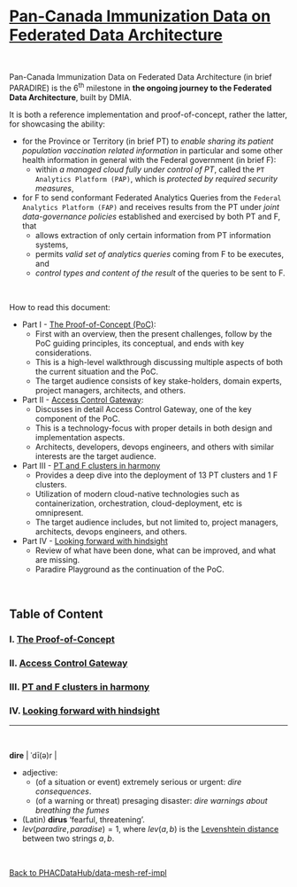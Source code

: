 # [Pan-Canada Immunization Data on Federated Data Architecture](#pan-canada-immunization-data-on-federated-data-architecture)

&nbsp;

Pan-Canada Immunization Data on Federated Data Architecture (in brief PARADIRE) is the $6^{\text{th}}$ milestone in **the ongoing journey to the Federated Data Architecture**, built by DMIA.

It is both a reference implementation and proof-of-concept, rather the latter, for showcasing the ability:
- for the Province or Territory (in brief PT) to *enable sharing its patient population vaccination related information* in particular and some other health information in general with the Federal government (in brief F):
    + within *a managed cloud fully under control of PT*, called the `PT Analytics Platform (PAP)`, which is *protected by required security measures*,
- for F to send conformant Federated Analytics Queries from the `Federal Analytics Platform (FAP)` and receives results from the PT under *joint data-governance policies* established and exercised by both PT and F, that
    + allows extraction of only certain information from PT information systems,
    + permits *valid set of analytics queries* coming from F to be executes, and
    + *control types and content of the result* of the queries to be sent to F.

&nbsp;

How to read this document:
- Part I - [The Proof-of-Concept (PoC)](./part-i.md):
    + First with an overview, then the present challenges, follow by the PoC guiding principles, its conceptual, and ends with key considerations.
    + This is a high-level walkthrough discussing multiple aspects of both the current situation and the PoC.
    + The target audience consists of key stake-holders, domain experts, project managers, architects, and others.
- Part II - [Access Control Gateway](./part-ii.md):
    + Discusses in detail Access Control Gateway, one of the key component of the PoC.
    + This is a technology-focus with proper details in both design and implementation aspects.
    + Architects, developers, devops engineers, and others with similar interests are the target audience.
- Part III - [PT and F clusters in harmony](/part-iii.md)
    + Provides a deep dive into the deployment of 13 PT clusters and 1 F clusters.
    + Utilization of modern cloud-native technologies such as containerization, orchestration, cloud-deployment, etc is omnipresent. 
    + The target audience includes, but not limited to, project managers, architects, devops engineers, and others.
- Part IV - [Looking forward with hindsight](./part-iv.md)
    + Review of what have been done, what can be improved, and what are missing.
    + Paradire Playground as the continuation of the PoC.

&nbsp;

## Table of Content
### I. [The Proof-of-Concept](./part-i.md)
### II. [Access Control Gateway](./part-ii.md)
### III. [PT and F clusters in harmony](/part-iii.md)
### IV. [Looking forward with hindsight](./part-iv.md)

--- 

&nbsp;

**dire** | ˈdī(ə)r |
- adjective:
    + (of a situation or event) extremely serious or urgent: *dire consequences*.
    + (of a warning or threat) presaging disaster: *dire warnings about breathing the fumes*
- (Latin) **dirus** ‘fearful, threatening’.
- $lev(paradire, paradise) = 1,$ where $lev(a,b)$ is the [Levenshtein distance](https://en.wikipedia.org/wiki/Levenshtein_distance) between two strings $a, b.$

&nbsp;

[Back to PHACDataHub/data-mesh-ref-impl](https://github.com/PHACDataHub/data-mesh-ref-impl)